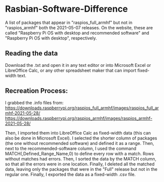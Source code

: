 # Rasbian-Software-Difference
A list of packages that appear in "raspios_full_armhf" but not in "raspios_armhf" both the 2021-05-07 releases.
  On the website, these are called "Raspberry Pi OS with desktop and recommended software" and "Raspberry Pi OS with desktop", respectively.

## Reading the data
Download the .txt and open it in any text editor or into Microsoft Excel or LibreOffice Calc, or any other spreadsheet maker that can import fixed-width text.

## Recreation Process:
I grabbed the .info files from:
  https://downloads.raspberrypi.org/raspios_full_armhf/images/raspios_full_armhf-2021-05-28/
  https://downloads.raspberrypi.org/raspios_armhf/images/raspios_armhf-2021-05-28/

Then, I imported them into LibreOffice Calc as fixed-width data (this can also be done in Microsoft Excel).
  I selected the shorter column of packages (the one without recommended software) and defined it as a range.
  Then, next to the recommended-software column, I used the command MATCH(<cell of recommended software>,Defined_Range_Name,0) to define every row with a match.
  Rows without matches had errors.
  Then, I sorted the data by the MATCH column, so that all the errors were in one location. Finally, I deleted all the matched data, leaving only the packages that were in the "Full" release but not in the regular one.
  Finally, I exported the data as a fixed-width .csv file.

